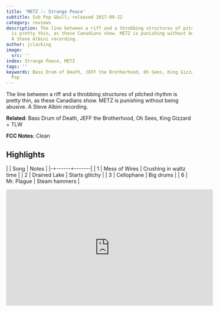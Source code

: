 ```yaml
---
title: 'METZ :: Strange Peace'
subtitle: Sub Pop &bull; released 2017-09-22
category: reviews
description: The line between a riff and a throbbing structures of pitched rhythm
  is pretty thin, as these Canadians show. METZ is punishing without being abusive.
  A Steve Albini recording.
author: jclacking
image:
  src: ''
index: Strange Peace, METZ
tags: ''
keywords: Bass Drum of Death, JEFF the Brotherhood, Oh Sees, King Gizzard + TLW, Sub
  Pop
---
```

The line between a riff and a throbbing structures of pitched rhythm is pretty thin, as these Canadians show. METZ is punishing without being abusive. A Steve Albini recording.<!--more-->

**Related**: Bass Drum of Death, JEFF the Brotherhood, Oh Sees, King Gizzard + TLW

**FCC Notes**: Clean

## Highlights

| | Song | Notes |
|-+------+-------|
| 1 | Mess of Wires | Crushing in waltz time |
| 2 | Drained Lake | Starts glitchy |
| 3 | Cellophane | Big drums |
| 6 | Mr. Plague | Steam hammers |

<div class="tlo-detail-video"><iframe width="560" height="315" src="https://www.youtube.com/embed/qPG2aQXeZoM" frameborder="0" allow="autoplay; encrypted-media" allowfullscreen></iframe></div>

